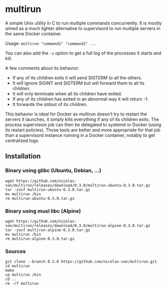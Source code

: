 
multirun
========

A simple Unix utility in C to run multiple commands concurrently. It is mostly aimed as a much lighter alternative to
supervisord to run multiple servers in the same Docker container.

Usage: `multirun "command1" "command2" ...`

You can also add the `-v` option to get a full log of the processes it starts and kill.

A few comments about its behavior:

* If any of its children exits it will send SIGTERM to all the others.
* It will ignore SIGINT and SIGTERM but will forward them to all its children.
* It will only terminate when all its children have exited.
* If any of its children has exited in an abnormal way it will return -1.
* It forwards the stdout of its children.

This behavior is ideal for Docker as multirun doesn't try to restart the servers it launches, it simply kills everything if any of its children exits. The process supervision job can then be delegated to systemd or Docker (using its restart policies). Those tools are better and more appropriate for that job than a supervisord instance running in a Docker container, notably to get centralized logs.

Installation
------------

### Binary using glibc (Ubuntu, Debian, ...)

    wget https://github.com/nicolas-van/multirun/releases/download/0.3.0/multirun-ubuntu-0.3.0.tar.gz
    tar -zxvf multirun-ubuntu-0.3.0.tar.gz
    mv multirun /bin
    rm multirun-ubuntu-0.3.0.tar.gz
    
### Binary using musl libc (Alpine)

    wget https://github.com/nicolas-van/multirun/releases/download/0.3.0/multirun-alpine-0.3.0.tar.gz
    tar -zxvf multirun-alpine-0.3.0.tar.gz
    mv multirun /bin
    rm multirun-alpine-0.3.0.tar.gz
    
### Sources

    git clone --branch 0.3.0 https://github.com/nicolas-van/multirun.git
    cd multirun
    make
    cp multirun /bin
    cd ..
    rm -rf multirun
    
